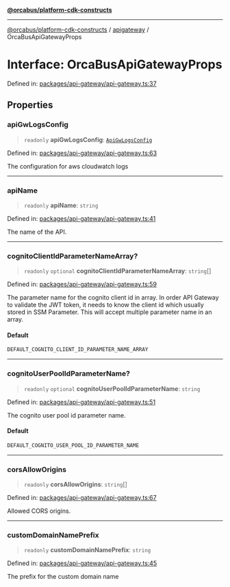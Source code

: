 [**@orcabus/platform-cdk-constructs**](../../../../README.md)

***

[@orcabus/platform-cdk-constructs](../../../../README.md) / [apigateway](../README.md) / OrcaBusApiGatewayProps

# Interface: OrcaBusApiGatewayProps

Defined in: [packages/api-gateway/api-gateway.ts:37](https://github.com/OrcaBus/platform-cdk-constructs/blob/eb710b2f105d22a64c8abea3b2245773c2378377/packages/api-gateway/api-gateway.ts#L37)

## Properties

### apiGwLogsConfig

> `readonly` **apiGwLogsConfig**: [`ApiGwLogsConfig`](ApiGwLogsConfig.md)

Defined in: [packages/api-gateway/api-gateway.ts:63](https://github.com/OrcaBus/platform-cdk-constructs/blob/eb710b2f105d22a64c8abea3b2245773c2378377/packages/api-gateway/api-gateway.ts#L63)

The configuration for aws cloudwatch logs

***

### apiName

> `readonly` **apiName**: `string`

Defined in: [packages/api-gateway/api-gateway.ts:41](https://github.com/OrcaBus/platform-cdk-constructs/blob/eb710b2f105d22a64c8abea3b2245773c2378377/packages/api-gateway/api-gateway.ts#L41)

The name of the API.

***

### cognitoClientIdParameterNameArray?

> `readonly` `optional` **cognitoClientIdParameterNameArray**: `string`[]

Defined in: [packages/api-gateway/api-gateway.ts:59](https://github.com/OrcaBus/platform-cdk-constructs/blob/eb710b2f105d22a64c8abea3b2245773c2378377/packages/api-gateway/api-gateway.ts#L59)

The parameter name for the cognito client id in array.
In order API Gateway to validate the JWT token, it needs to know the client id which usually
stored in SSM Parameter. This will accept multiple parameter name in an array.

#### Default

```ts
DEFAULT_COGNITO_CLIENT_ID_PARAMETER_NAME_ARRAY
```

***

### cognitoUserPoolIdParameterName?

> `readonly` `optional` **cognitoUserPoolIdParameterName**: `string`

Defined in: [packages/api-gateway/api-gateway.ts:51](https://github.com/OrcaBus/platform-cdk-constructs/blob/eb710b2f105d22a64c8abea3b2245773c2378377/packages/api-gateway/api-gateway.ts#L51)

The cognito user pool id parameter name.

#### Default

```ts
DEFAULT_COGNITO_USER_POOL_ID_PARAMETER_NAME
```

***

### corsAllowOrigins

> `readonly` **corsAllowOrigins**: `string`[]

Defined in: [packages/api-gateway/api-gateway.ts:67](https://github.com/OrcaBus/platform-cdk-constructs/blob/eb710b2f105d22a64c8abea3b2245773c2378377/packages/api-gateway/api-gateway.ts#L67)

Allowed CORS origins.

***

### customDomainNamePrefix

> `readonly` **customDomainNamePrefix**: `string`

Defined in: [packages/api-gateway/api-gateway.ts:45](https://github.com/OrcaBus/platform-cdk-constructs/blob/eb710b2f105d22a64c8abea3b2245773c2378377/packages/api-gateway/api-gateway.ts#L45)

The prefix for the custom domain name
